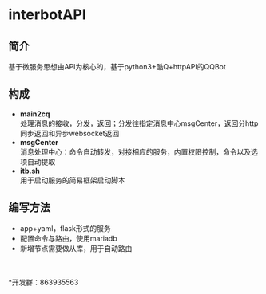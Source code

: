 # interbotAPI<br>
## 简介
基于微服务思想由API为核心的，基于python3+酷Q+httpAPI的QQBot<br>


## 构成
* **main2cq** <br> 
   处理消息的接收，分发，返回；分发往指定消息中心msgCenter，返回分http同步返回和异步websocket返回<br>
* **msgCenter** <br> 
   消息处理中心：命令自动转发，对接相应的服务，内置权限控制，命令以及选项自动提取<br>
* **itb.sh** <br>
   用于启动服务的简易框架启动脚本

## 编写方法
* app+yaml，flask形式的服务
* 配置命令与路由，使用mariadb
* 新增节点需要做从库，用于自动路由

<br><br>
*开发群：863935563
